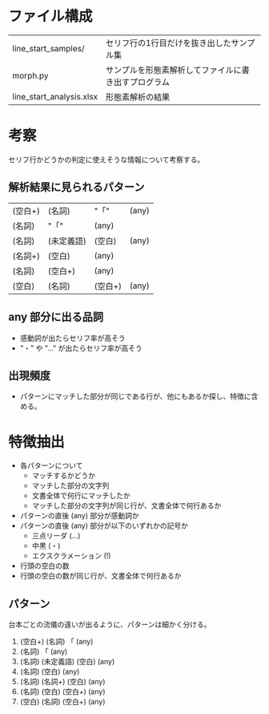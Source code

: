 # ファイル構成

|||
|-|-|
|line_start_samples/|セリフ行の1行目だけを抜き出したサンプル集|
|morph.py|サンプルを形態素解析してファイルに書き出すプログラム|
|line_start_analysis.xlsx|形態素解析の結果|

# 考察

セリフ行かどうかの判定に使えそうな情報について考察する。

## 解析結果に見られるパターン

|||||
|-|-|-|-|
|(空白+)|(名詞)|"「"|(any)|
|(名詞)|"「"|(any)|
|(名詞)|(未定義語)|(空白)|(any)|
|(名詞+)|(空白)|(any)|
|(名詞)|(空白+)|(any)|
|(空白)|(名詞)|(空白+)|(any)|

## any 部分に出る品詞

- 感動詞が出たらセリフ率が高そう
- "・" や "…" が出たらセリフ率が高そう

## 出現頻度

- パターンにマッチした部分が同じである行が、他にもあるか探し、特徴に含める。

# 特徴抽出

- 各パターンについて
    - マッチするかどうか
    - マッチした部分の文字列
    - 文書全体で何行にマッチしたか
    - マッチした部分の文字列が同じ行が、文書全体で何行あるか
- パターンの直後 (any) 部分が感動詞か
- パターンの直後 (any) 部分が以下のいずれかの記号か
    - 三点リーダ (…)
    - 中黒 (・)
    - エクスクラメーション (!)
- 行頭の空白の数
- 行頭の空白の数が同じ行が、文書全体で何行あるか

## パターン

台本ごとの流儀の違いが出るように、パターンは細かく分ける。

1. (空白+) (名詞) 「 (any)
1. (名詞) 「 (any)
1. (名詞) (未定義語) (空白) (any)
1. (名詞) (空白) (any)
1. (名詞) (名詞+) (空白) (any)
1. (名詞) (空白) (空白+) (any)
1. (空白) (名詞) (空白+) (any)
